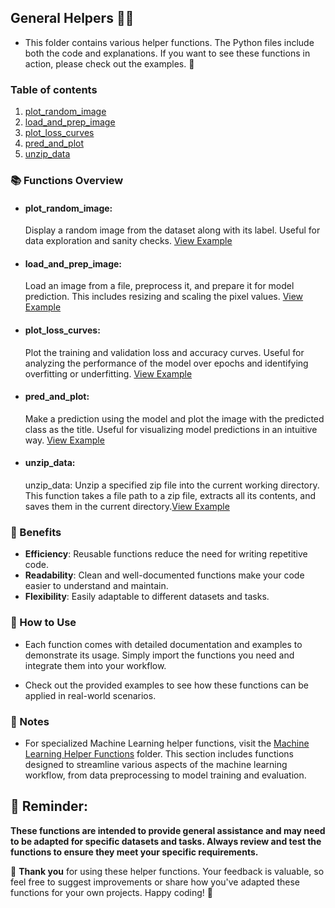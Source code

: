 ## General Helpers 🔑✨
* This folder contains various helper functions. The Python files include both the code and explanations. If you want to see these functions in action, please check out the examples. 🚀

### Table of contents
1. [plot_random_image](#plot_random_image)
2. [load_and_prep_image](#load_and_prep_image)
3. [plot_loss_curves](#plot_loss_curves)
4. [pred_and_plot](#pred_and_plot)
5. [unzip_data](#unzip_data)

### 📚 Functions Overview 

- #### plot_random_image:
  Display a random image from the dataset along with its label. Useful for data exploration and sanity checks. [View Example](https://github.com/Eric-Chung-0511/Learning-Record/blob/main/General%20Helpers/Examples/Neural_network_classification.ipynb)

- #### load_and_prep_image:
  Load an image from a file, preprocess it, and prepare it for model prediction. This includes resizing and scaling the pixel values. [View Example](https://github.com/Eric-Chung-0511/Learning-Record/blob/main/General%20Helpers/Examples/Convolutional_neural_networks_in_tensorflow.ipynb)

- #### plot_loss_curves:
  Plot the training and validation loss and accuracy curves. Useful for analyzing the performance of the model over epochs and identifying overfitting or underfitting. [View Example](https://github.com/Eric-Chung-0511/Learning-Record/blob/main/General%20Helpers/Examples/Convolutional_neural_networks_in_tensorflow.ipynb)

- #### pred_and_plot:
  Make a prediction using the model and plot the image with the predicted class as the title. Useful for visualizing model predictions in an intuitive way. [View Example](https://github.com/Eric-Chung-0511/Learning-Record/blob/main/General%20Helpers/Examples/Convolutional_neural_networks_in_tensorflow.ipynb)

- #### unzip_data:
  unzip_data: Unzip a specified zip file into the current working directory. This function takes a file path to a zip file, extracts all its contents, and saves them in the current directory.[View Example](https://github.com/Eric-Chung-0511/Learning-Record/blob/main/General%20Helpers/Examples/Convolutional_neural_networks_in_tensorflow.ipynb)

  
### 🌟 Benefits

- **Efficiency**: Reusable functions reduce the need for writing repetitive code.
- **Readability**: Clean and well-documented functions make your code easier to understand and maintain.
- **Flexibility**: Easily adaptable to different datasets and tasks.

### 📖 How to Use

* Each function comes with detailed documentation and examples to demonstrate its usage. Simply import the functions you need and integrate them into your workflow.
  
* Check out the provided examples to see how these functions can be applied in real-world scenarios.

### 📝 Notes

* For specialized Machine Learning helper functions, visit the [Machine Learning Helper Functions](https://github.com/Eric-Chung-0511/Learning-Record/tree/main/General%20Helpers/Machine%20Learning) folder. This section includes functions designed to streamline various aspects of the machine learning workflow, from data preprocessing to model training and evaluation.

## 🔔 Reminder:
**These functions are intended to provide general assistance and may need to be adapted for specific datasets and tasks. Always review and test the functions to ensure they meet your specific requirements.**

🙏 **Thank you** for using these helper functions. Your feedback is valuable, so feel free to suggest improvements or share how you've adapted these functions for your own projects. Happy coding! 🚀

